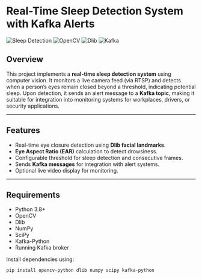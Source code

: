 # Real-Time Sleep Detection System with Kafka Alerts

![Sleep Detection](https://img.shields.io/badge/Python-3.11-blue)
![OpenCV](https://img.shields.io/badge/OpenCV-4.7-green)
![Dlib](https://img.shields.io/badge/Dlib-19.24-orange)
![Kafka](https://img.shields.io/badge/Kafka-3.5-red)

## Overview
This project implements a **real-time sleep detection system** using computer vision. It monitors a live camera feed (via RTSP) and detects when a person’s
eyes remain closed beyond a threshold, indicating potential sleep. Upon detection, it sends an alert message to a **Kafka topic**, making it suitable
for integration into monitoring systems for workplaces, drivers, or security applications.

---

## Features
- Real-time eye closure detection using **Dlib facial landmarks**.
- **Eye Aspect Ratio (EAR)** calculation to detect drowsiness.
- Configurable threshold for sleep detection and consecutive frames.
- Sends **Kafka messages** for integration with alert systems.
- Optional live video display for monitoring.

---

## Requirements

- Python 3.8+
- OpenCV
- Dlib
- NumPy
- SciPy
- Kafka-Python
- Running Kafka broker

Install dependencies using:

```bash
pip install opencv-python dlib numpy scipy kafka-python
